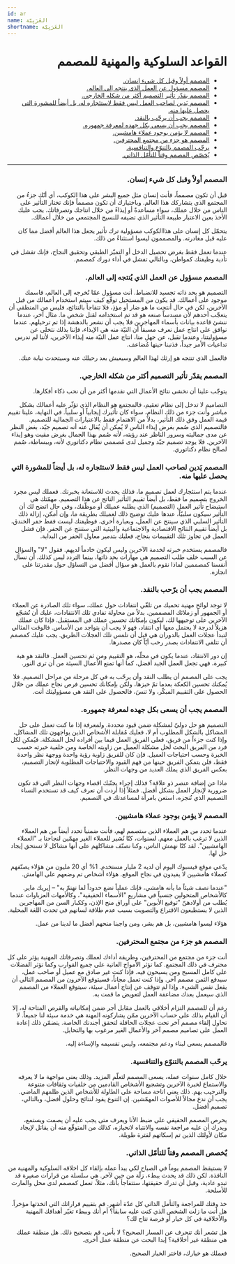 ```yaml
---
id: ar
name: العَرَبِيَّة
shortname: العَرَبِيَّة
---
```


<div dir="rtl">

# القواعد السلوكية والمهنية للمصمم

* [المصمم أولاً وقبل كل شيء إنسان.](#المصمم-أولاً-وقبل-كل-شيء-إنسان)
* [المصمم مسؤول عن العمل الذي ينتجه إلى العالم.](#المصمم-مسؤول-عن-العمل-الذي-يُنتجه-إلى-العالم)
* [المصمم يقدّر تأثير التصميم أكثر من شكله الخارجي.](#المصمم-يقدّر-تأثير-التصميم-أكثر-من-شكله-الخارجي)
* [المصمم يَدين لصاحب العمل ليس فقط لاستئجاره له، بل أيضاً للمشورة التي يحصل عليها منه.](#المصمم-يَدين-لصاحب-العمل-ليس-فقط-لاستئجاره-له-بل-أيضاً-للمشورة-التي-يحصل-عليها-منه)
* [المصمم يجب أن يرحّب بالنقد.](#المصمم-يجب-أن-يرّحب-بالنقد)
* [المصمم يجب أن يسعى بكل جهده لمعرفة جمهوره.](#المصمم-يجب-أن-يسعى-بكل-جهده-لمعرفة-جمهوره)
* [المصمم لا يؤمن بوجود عملاء هامشيين.](#المصمم-لا-يؤمن-بوجود-عملاء-هامشيين)
* [المصمم هو جزء من مجتمع المحترفين.](#المصمم-هو-جزء-من-مجتمع-المحترفين)
* [يرحّب المصمم بالتنوّع والتنافسية.](#يرحّب-المصمم-بالتنوّع-والتنافسية)
* [يُخصّص المصمم وقتاً للتأمّل الذاتي.](#يٌخصص-المصمم-وقتاً-للتأمّل-الذاتي)

***

### المصمم أولاً وقبل كل شيء إنسان.

قبل أن تكون مصمماً، فأنت إنسان مثل جميع البشر على هذا الكوكب، أي أنّك جزءُ من المجتمع الذي يتشاركك هذا العالم. وباختيارك أن تكون مصمماً فإنك تختار التأثير على الناس من خلال عملك، سواء مساعدةً أو إيذاءً من خلال انتاجك وتصرفاتك. يجب عليك الأخذ بعين الاعتبار طبيعة التأثير الذي تضيفه للنسيج المجتمعي من خلال أعمالك.

يتحمّل كل إنسان على هذاالكوكب مسؤولية ترك تأثير يجعل هذا العالم أفضل مما كان عليه قبل مغادرته. والمصممون ليسوا استثناءً من ذلك.

عندما تعمل فقط بغرض تحصيل الدخل أو التميّز الطبقي وتحقيق النجاح، فإنك تفشل في تأدية وظيفتك كمواطن، وبالتالي تفشل في أداء دورك كمصمم.

### المصمم مسؤول عن العمل الذي يُنتجه إلى العالم.

التصميم هو بحد ذاته تجسيد للانضباط. أنت مسؤول عمّا تُخرجه إلى العالم، فاسمك موجود على أعمالك. قد يكون من المستحيل توقّع كيف سيتم استخدام أعمالك من قبل الآخرين، لكن في حال أنتجت ما هو ضار أو مؤذِ، فلا تتفاجأ بالنتائج، فليس من المنطقي أن يتعجّب أحدهم لأن مسدساً صنعه هو قد تم استخدامه لقتل شخص ما. مثال آخر، عندما ننشئ قاعدة بيانات بأسماء المهاجرين فلا يجب أن نشعر بالدهشة إذا تم ترحيلهم. عندما نوافق على انتاج عمل نعرف مسبقاً أن النيّة منه هي الإيذاء، فإننا بذلك نتخلى عن مسؤوليتنا، وعندما نقبل، عن جهلِ منا، انتاج عمل النيّة منه إيذاء الآخرين، لأننا لم ندرس تداعيات الأمر جيداً، فذنبنا حينها مُضاعف.

فالعمل الذي تنتجه هو إرثك لهذا العالم وسيعيش بعد رحيلك عنه وسيتحدث نيابة عنك.

### المصمم يقدّر تأثير التصميم أكثر من شكله الخارجي.

يتوجّب علينا أن نخشى نتائج الأعمال التي نقدمها أكثر من أن نحب ذكاء أفكارها.

التصاميم لا تدخل إلى نظام تعقيم، فالمجتمع هو النظام الذي تؤثّر عليه أعمالك بشكل مباشر وأنت جزء من ذلك النظام، سواء كان تأثيرك إيجابياً أو سلبياً. في النهاية، علينا تقييم قيمة العمل وفق ذلك التأثير، بدلاً من الاهتمام فقط بالاعتبارات الجمالية للتصميم. فالتصميم الذي صُمم بغرض إيذاء الناس لا يُمكن أن يُقال عنه أنه تصميم جيّد، بغض النظر عن مدى جماليته وسرور الناظر عند رؤيته، لأنه صُمم بهذا الجمال بغرض مقيت وهو إيذاء الآخرين. فلا يوجد تصميم جيّد وجميل لدى مُصممي نظام دكتاتوري لأنه، وببساطة، صُمم لصالح نظام دكتاتوري.

### المصمم يَدين لصاحب العمل ليس فقط لاستئجاره له، بل أيضاً للمشورة التي يحصل عليها منه.

عندما يتم استئجارك لعمل تصميم ما، فذلك يحدث للاستعانة بخبرتك. فعملك ليس مجرد الخروج بتصميم ما فقط، بل أيضاً تقييم التأثير الناتج عن هذا التصميم. مهمّتك هي استيضاح تأثير العمل (التصميم) الذي يطلبه عميلك أو موظّفك، وفي حال اتضح لك أن التأثير سيكون سلبيّاً، عندها عليك توضيح ذلك لعميلك بطريقة ما، وإن أمكن، إزالة ذلك التأثير السلبي الذي سينتج عن العمل، وبعبارة أخرى، فوظيفتك ليست فقط حفر الخندق، بل أيضاً تقييم النتائج الاقتصادية والاجتماعية والبيئية التي ستنتج عن الحفر. فإن فشل العمل في تجاوز تلك التقييمات بنجاح، فعليك بتدمير معاول الحفر من البداية.

فالمصمم يستخدم خبرته لخدمة الآخرين وليس ليكون خادماً لديهم. فقول "لا" والسؤال عن السبب خلف طلب التصميم هي مهارات بحد ذاتها، بينما التردد ليس كذلك. أن نسأل أنفسنا كمصممين لماذا نقوم بالعمل هو سؤال أفضل من التساؤل حول مقدرتنا على انجازه.

### المصمم يجب أن يرّحب بالنقد.

لا توجد لوائح مهنية تحميك من تلقّي انتقادات حول عملك، سواء تلك الصادرة عن العملاء أو الجمهور أو زملائك المصممين. بدلاً من محاولة تفادي تلك الانتقادات، عليك أن تُشجّع الآخرين على توجيهها لك، ليكون بإمكانك تحسين عملك في المستقبل. فإذا كان عملك هزيلاً لدرجة لا يحتمل معها أي انتقاد، فهو لا يجب أن يتواجد من الأساس. فالوقت المثالي لتبدأ عجلات العمل بالدوران هي قبل أن تلمس تلك العجلات الطريق. يجب عليك كمصمم أن تتلقى الانتقادات بصدر رحب أيّاً كان مصدرها.

إن دور الانتقاد، عندما يكون في محلّه، هو التقييم ومن ثم تحسين العمل. فالنقد هو هبة كبيرة، فهي تجعل العمل الجيد أفضل، كما أنها تمنع الأعمال السيئة من أن ترى النور.

يجب على المصمم أن يطلب النقد وأن يرحّب به في كل مرحلة من مراحل التصميم. فلا يُمكنك تحسين الكعكة بعدما تمّ خبزها، ولكن بإمكانك تحسين فرص نجاح عملك من خلال الحصول على التقييم المبكّر، ولا تنسَ، فالحصول على النقد هي مسؤوليتك أنت.

### المصمم يجب أن يسعى بكل جهده لمعرفة جمهوره.

التصميم هو حل دوليّ لمشكلة ضمن قيود محددة. ولمعرفة إذا ما كنت تعمل على حل المشاكل بالشكل المطلوب أم لا، فعليك مُقابلة الأشخاص الذين يواجهون تلك المشاكل، وإذا كنت جزءاً من فريق، فعلى الفريق العمل فيما بين أفراده لحل المشكلة. فيُمكن لكل فرد من الفريق البحث لحل مشكلة العميل من زاويته الخاصة ومن خلفية خبرته حسب الخبرة وحسب احتياجات العميل. فإن كان للفريق زاوية رؤية واحدة ووجهة نظر واحدة فقط، فلن يتمكن الفريق حينها من فهم القيود والاحتياجات المطلوبة لإنجاز التصميم، بعكس الفريق الذي يملك العديد من وجهات النظر.

ماذا عن إضافة عنصر ذو علاقة؟ فذلك إجراء يجنّبك اقصاء وجهات النظر التي قد تكون ضرورية لإنجاز العمل بشكل أفضل. فمثلاً إذا أردت أن تعرف كيف قد تستخدم النساء التصميم الذي تُنجزه، استعن بامرأة لمساعدتك في التصميم.

### المصمم لا يؤمن بوجود عملاء هامشيين.

عندما تحدد من هم العملاء الذين ستصمم لهم، فأنت ضمنياً تحدد أيضاً من هم العملاء الذين لا ترغب بالعمل معهم. لسنوات، كنّا نُشير للعملاء الغير مهمّين لنجاحنا بـ "العملاء الهامشيين". لقد كنّا نهمش الناس، وكنا نصنّف مشاكلهم على أنها مشاكل لا تستحق إيجاد حل لها.

يدّعي موقع فيسبوك اليوم أن لديه 2 مليار مستخدم. 1% أي 20 مليون من هؤلاء يصنّفهم كعملاء هامشيين لا يفيدون في نجاح الموقع. هؤلاء أشخاص تم وضعهم على الهامش.

"عندما تصف شيئاً ما بأنه هامشي، فإنك عملياً تضع حدوداً لما تهتمّ به" – إيريك ماير. كالأشخاص المتحولين جنسياً في مشاريع "الأسماء الحقيقية"، وكالأمهات العزباوات عندما يُطلب من أولادهنّ "توقيع الأبوين" على أوراق منح الإذن، وككبار السن من المهاجرين الذين لا يستطيعون الاقتراع والتصويت بسبب عدم طلاقة لسانهم في تحدث اللغة المحلية.

هؤلاء ليسوا هامشيين، بل هم بشر، ومن واجبنا منحهم أفضل ما لدينا من عمل.

### المصمم هو جزء من مجتمع المحترفين.

أنت جزء من مجتمع من المحترفين، وطريقة أداءك لعملك وتصرفاتك المهنية يؤثر على كل محترف في ذلك المجتمع. كما تؤثر الأمواج العاتية على جميع القوارب وكما تؤثر الفضلات على كامل المسبح ومن يسبحون فيه. فإذا كنت غير صادق مع عميل أو صاحب عمل، سيدفع الثمن مصمم آخر. وإذا كنت تعمل مجاناً، فسيتوقع الآخرون من المصمم التالي أن يفعل نفس الشيء. وإذا لم تتوقف عن إنتاج أعمال سيئة، سيتوقع العملاء من المصمم الذي سيعمل بعدك مضاعفة العمل لتعويض ما قمت به.

رغم أن للمصمم التزام أخلاقي بالعمل مقابل أجر ضمن إمكانياته والفرص المتاحة له، إلا أن القيام بذلك على حساب الآخرين ممّن يشاركونه المهنة هي خدمة سيئة لنا جميعاً. لا تحاول إلقاء مصمم آخر تحت عجلات الحافلة لتحقق أجندتك الخاصة. يتضمّن ذلك إعادة العمل على تصاميم مصمم آخر والأعمال الغير مرغوب بها والتحايل.

فالمصمم يسعى لبناء ودعم مجتمعه، وليس تقسيمه والإساءة إليه.

### يرحّب المصمم بالتنوّع والتنافسية.

خلال كامل سنوات عمله، يسعى المصمم لتعلّم المزيد. وذلك يعني مواجهة ما لا يعرفه والاستماع لخبرة الآخرين وتشجيع الأشخاص القادمين من خلفيات وثقافات متنوعة والترحيب بهم. ذلك يعني اتاحة مساحة على الطاولة للأشخاص الذين ظلمهم الماضي. يجب أن ندع مجالاً للأصوات المهمّشين. إن التنوع يقود لنتائج وحلول أفضل، وبالتالي، تصميم أفضل.

يحرص المصمم الحقيقي على ضبط الأنا ويعرف متى يجب عليه أن يصمت ويستمع، ويدرك أن عليه مراجعة نفسه والانتباه لانحيازه، كذلك من المتوقّع منه أن يقاتل لإيجاد مكان لأولئك الذين تم إسكاتهم لفترة طويلة.

### يٌخصص المصمم وقتاً للتأمّل الذاتي.

لا يستيقظ المصمم يوماً في الصباح لكي يبدأ عمله بإلقاء كل اخلاقه السلوكية والمهنية من النافذة. لكن ذلك قد يحدث ببطء، زلّة من حين لآخر. هي سلسلة من قرارات صغيرة قد تبدو عادية، وقبل أن تدرك حقيقتها، ستتفاجأ بأنك، مثلاً، تعمل كمصمم لدى محل والمارت للأسلحة.

خذ وقتك للمراجعة والتأمل الذاتي كل عدّة أشهر. قم بتقييم قراراتك التي اتخذتها مؤخراً. هل أنت ما زلت الشخص الذي كنت عليه سابقاً؟ أم أنك وببطء تغيّر أهدافك المهنية والأخلاقية في كل خيار أو فرصة تتاح لك؟

هل تشعر أنك تنحرف عن المسار الصحيح؟ لا بأس، قم بتصحيح ذلك. هل منطقة عملك هي منطقة غير أخلاقية؟ إبدا البحث عن منطقة عمل أخرى.

فعملك هو خيارك، فاختر الخيار الصحيح.

</div>